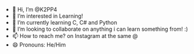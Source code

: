- 👋 Hi, I’m @K2PP4
- 👀 I’m interested in Learning!
- 🌱 I’m currently learning C, C# and Python
- 💞️ I’m looking to collaborate on anything i can learn something from! :)
- 📫 How to reach me? on Instagram at the same @
- 😄 Pronouns: He/Him

<!---
K2PP4/K2PP4 is a ✨ special ✨ repository because its `README.md` (this file) appears on your GitHub profile.
You can click the Preview link to take a look at your changes.
--->
